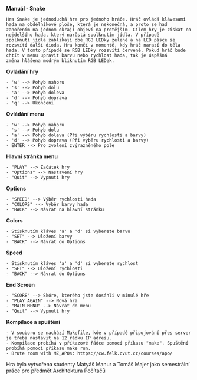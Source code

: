 **Manuál - Snake**

    Hra Snake je jednoduchá hra pro jednoho hráče. Hráč ovládá klávesami hada na obdélníkové ploše, která je nekonečná, a proto se had
    zanořením na jednom okraji objeví na protějším. Cílem hry je získat co nejdelšího hada, který narůstá spolknutím jídla. V případě  
    spolknutí jídla zablikají obě RGB LEDky zeleně a na LED pásce se rozsvítí další dioda. Hra končí v momentě, kdy hráč narazí do těla 
    hada. V tomto případě se RGB LEDky rozsvítí červeně. Pokud hráč bude chtít v menu upravit barvu nebo rychlost hada, tak je úspěšná 
    změna hlášena modrým bliknutím RGB LEDek.
    

**Ovládání hry**

    - 'w' --> Pohyb nahoru
    - 's' --> Pohyb dolu
    - 'a' --> Pohyb doleva 
    - 'd' --> Pohyb doprava
    - 'q' --> Ukončení   

**Ovládání menu**

    - 'w' --> Pohyb nahoru
    - 's' --> Pohyb dolu
    - 'a' --> Pohyb doleva (Při výběru rychlosti a barvy)
    - 'd' --> Pohyb doprava (Při výběru rychlosti a barvy)
    - ENTER --> Pro zvolení zvýrazněného pole

**Hlavní stránka menu**

    - "PLAY" --> Začátek hry
    - "Options" --> Nastavení hry
    - "Quit" --> Vypnutí hry

**Options**

    - "SPEED" --> Výběr rychlosti hada
    - "COLORS" --> Výběr barvy hada
    - "BACK" --> Návrat na hlavní stránku

**Colors**

    - Stisknutím kláves 'a' a 'd' si vyberete barvu 
    - "SET" --> Uložení barvy
    - "BACK" --> Návrat do Options

**Speed**

    - Stisknutím kláves 'a' a 'd' si vyberete rychlost 
    - "SET" --> Uložení rychlosti
    - "BACK" --> Návrat do Options

**End Screen**

    - "SCORE" --> Skóre, kterého jste dosáhli v minulé hře 
    - "PLAY AGAIN" --> Nová hra
    - "MAIN MENU" --> Návrat do menu
    - "Quit" --> Vypnutí hry

**Kompilace a spuštění**

    - V souboru se nachází Makefile, kde v případě připojování přes server je třeba nastavit na 12 řádku IP adresu. 
    - Kompilace probíhá v příkazové řádce pomocí příkazu "make". Spuštění probíhá pomocí příkazu make run.
    - Brute room with MZ_APOs: https://cw.felk.cvut.cz/courses/apo/
    
Hra byla vytvořena studenty Matyáš Manur a Tomáš Majer jako semestrální práce pro předmět Architektura Počítačů

